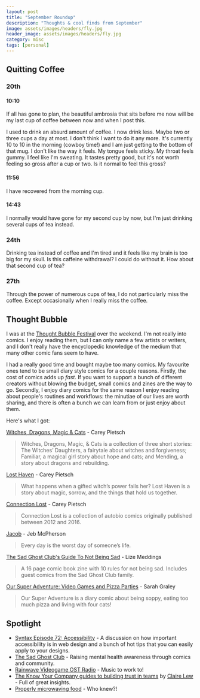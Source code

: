 ```yaml
---
layout: post
title: "September Roundup"
description: "Thoughts & cool finds from September"
image: assets/images/headers/fly.jpg
header_image: assets/images/headers/fly.jpg
category: misc
tags: [personal]
---
```


## Quitting Coffee

### 20th

#### 10:10

If all has gone to plan, the beautiful ambrosia that sits before me now will be my last cup of coffee between now and when I post this.

I used to drink an absurd amount of coffee. I now drink less. Maybe two or three cups a day at most. I don't think I want to do it any more. It's currently 10 to 10 in the morning (cowboy time!) and I am just getting to the bottom of that mug. I don't like the way it feels. My tongue feels sticky. My throat feels gummy. I feel like I'm sweating. It tastes pretty good, but it's not worth feeling so gross after a cup or two. Is it normal to feel this gross?

#### 11:56

I have recovered from the morning cup.

#### 14:43

I normally would have gone for my second cup by now, but I'm just drinking several cups of tea instead.

### 24th

Drinking tea instead of coffee and I'm tired and it feels like my brain is too big for my skull. Is this caffeine withdrawal? I could do without it. How about that second cup of tea?

### 27th

Through the power of numerous cups of tea, I do not particularly miss the coffee. Except occasionally when I really miss the coffee.

## Thought Bubble

I was at the [Thought Bubble Festival](https://www.thoughtbubblefestival.com/) over the weekend. I'm not really into comics. I enjoy reading them, but I can only name a few artists or writers, and I don't really have the encyclopedic knowledge of the medium that many other comic fans seem to have.

I had a really good time and bought maybe too many comics. My favourite ones tend to be small diary style comics for a couple reasons. Firstly, the cost of comics adds up *fast*. If you want to support a bunch of different creators without blowing the budget, small comics and zines are the way to go. Secondly, I enjoy diary comics for the same reason I enjoy reading about people's routines and workflows: the minutiae of our lives are worth sharing, and there is often a bunch we can learn from or just enjoy about them.

Here's what I got:

[Witches, Dragons, Magic & Cats](http://www.careydraws.com/#/witches-dragons-magic-cats/) - Carey Pietsch

> Witches, Dragons, Magic, & Cats is a collection of three short stories: The Witches’ Daughters, a fairytale about witches and forgiveness; Familiar, a magical girl story about hope and cats; and Mending, a story about dragons and rebuilding.

[Lost Haven](http://www.careydraws.com/#/lost-haven/) - Carey Pietsch

> What happens when a gifted witch’s power fails her? Lost Haven is a story about magic, sorrow, and the things that hold us together.  

[Connection Lost](http://www.careydraws.com/#/connection-lost/) - Carey Pietsch

> Connection Lost is a collection of autobio comics originally published between 2012 and 2016.

[Jacob](https://www.jedmcpherson.com/) - Jeb McPherson

> Every day is the worst day of someone’s life.

[The Sad Ghost Club's Guide To Not Being Sad](https://thesadghostclub.com/collections/zines/products/the-sad-ghost-clubs-guide-to-not-being-sad) - Lize Meddings

> A 16 page comic book zine with 10 rules for not being sad. Includes guest comics from the Sad Ghost Club family.

[Our Super Adventure: Video Games and Pizza Parties](https://www.oursuperadventure.com/) - Sarah Graley

> Our Super Adventure is a diary comic about being soppy, eating too much pizza and living with four cats!

## Spotlight

* [Syntax Episode 72: Accessibility](https://syntax.fm/show/072/accessibility) - A discussion on how important accessibility is in web design and a bunch of hot tips that you can easily apply to your designs.
* [The Sad Ghost Club](https://thesadghostclub.com/) - Raising mental health awareness through comics and community.
* [Rainwave Videogame OST Radio](https://rainwave.cc/all/) - Music to work to!
* [The Know Your Company guides to building trust in teams](https://blog.knowyourcompany.com/announcing-a-guide-to-building-trust-in-teams-for-managers-and-employees-ad8b6a6d9359) by [Claire Lew](http://clairelew.com/) - Full of great insights.
* [Properly microwaving food](https://lifehacker.com/5815789/microwave-food-on-the-edge-of-the-carousel-for-faster-more-even-heating) - Who knew?!
